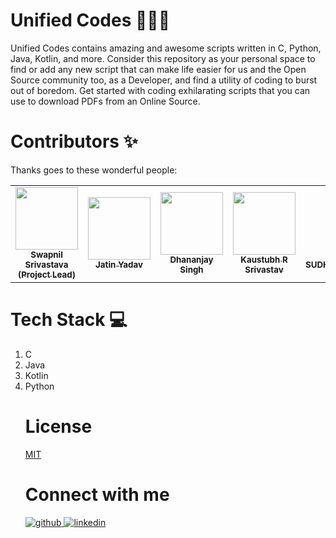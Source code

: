 # Unified Codes 👩🏼‍💻
Unified Codes contains amazing and awesome scripts written in C, Python, Java, Kotlin, and more. Consider this repository as your personal space to find or add any new script that can make life easier for us and the Open Source community too, as a Developer, and find a utility of coding to burst out of boredom. Get started with coding exhilarating scripts that you can use to download PDFs from an Online Source.

# Contributors ✨
Thanks goes to these wonderful people:
<table>
    <tr>
      <td align="center"><a href="https://swapnilsparsh.github.io/"><img src="https://avatars0.githubusercontent.com/u/69387608?s=460&u=6fe789d1b208bcbd21f6b95f641338fea7e999b9&v=4" width="100px;" alt=""/><br /><sub><b>Swapnil Srivastava<br>(Project Lead)</b></sub></a><br /></td>
      <td align="center"><a href="https://jatiinyadav.github.io/PersonalWeb/"><img src="https://avatars3.githubusercontent.com/u/73248007?s=400&u=689c6131cdead6c052bfd6f8d083e62fbfd67d22&v=4" width="100px;" alt=""/><br /><sub><b>Jatin Yadav</b></sub></a><br /></td>
      <td align="center"><a href="https://github.com/Dhananjay1999singh"><img src="https://avatars0.githubusercontent.com/u/66172170?s=400&u=70c9d4dcadc273a0c0d627bcc0c4214388543dba&v=4" width="100px;" alt=""/><br /><sub><b>Dhananjay Singh</b></sub></a><br /></td>
      <td align="center"><a href="https://github.com/kingslayerkr108"><img src="https://avatars3.githubusercontent.com/u/70249166?s=400&u=60fe741b7c85578631e420f1ada4ed3dcb31e792&v=4" width="100px;" alt=""/><br /><sub><b>Kaustubh R Srivastav </b></sub></a><br /></td>
        <td align="center"><a href="https://github.com/SUDHANSHKESHARWANI"><img src="https://avatars.githubusercontent.com/u/49411551?s=400&v=4" width="100px;" alt=""/><br /><sub><b>SUDHANSHKESHARWANI</b></sub></a><br /></td>
    </tr>
</table>

# Tech Stack 💻 
<ol>
    <li>C</li>
    <li>Java</li>
    <li>Kotlin</li>
    <li>Python</li?
</ol>


# License 
[MIT](https://github.com/swapnilsparsh/Unified-Codes/blob/master/LICENSE)

# Connect with me
<a href="https://github.com/swapnilsparsh" target="_blank">
<img src=https://img.shields.io/badge/github-%2324292e.svg?&style=for-the-badge&logo=github&logoColor=white alt=github style="margin-bottom: 5px;" />
</a>
<a href="https://www.linkedin.com/in/swapnil-srivastava-sparsh/" target="_blank">
<img src=https://img.shields.io/badge/linkedin-%231E77B5.svg?&style=for-the-badge&logo=linkedin&logoColor=white alt=linkedin style="margin-bottom: 5px;" />
</a> 
